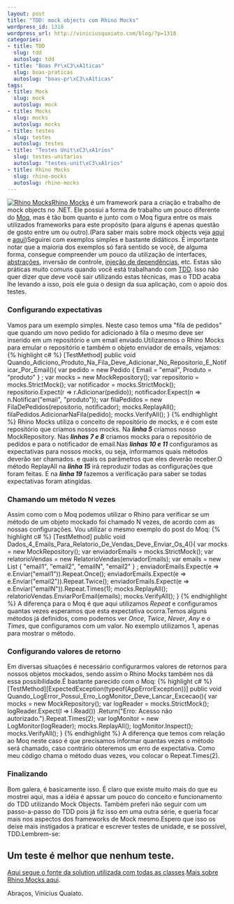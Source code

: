 ```yaml
--- 
layout: post
title: "TDD: mock objects com Rhino Mocks"
wordpress_id: 1318
wordpress_url: http://viniciusquaiato.com/blog/?p=1318
categories: 
- title: TDD
  slug: tdd
  autoslug: tdd
- title: "Boas Pr\xC3\xA1ticas"
  slug: boas-praticas
  autoslug: "boas-pr\xC3\xA1ticas"
tags: 
- title: Mock
  slug: mock
  autoslug: mock
- title: Mocks
  slug: mocks
  autoslug: mocks
- title: testes
  slug: testes
  autoslug: testes
- title: "Testes Unit\xC3\xA1rios"
  slug: testes-unitarios
  autoslug: "testes-unit\xC3\xA1rios"
- title: Rhino Mocks
  slug: rhino-mocks
  autoslug: rhino-mocks
---
```

[![](http://viniciusquaiato.com/blog/wp-content/uploads/2010/07/rhinomocks-120x90.png "Rhino Mocks")](http://viniciusquaiato.com/blog/wp-content/uploads/2010/07/rhinomocks-120x90.png)[Rhino Mocks](http://www.ayende.com/projects/rhino-mocks.aspx) é um framework para a criação e trabalho de mock objects no .NET. Ele possui a forma de trabalho um pouco diferente do [Moq](http://viniciusquaiato.com/blog/tdd-mock-objects-usando-moq/), mas é tão bom quanto e junto com o Moq figura entre os mais utilizados frameworks para este propósito (para alguns é apenas questão de gosto entre um ou outro).(Para saber mais sobre mock objects veja [aqui](http://viniciusquaiato.com/blog/tdd-test-driven-development-c-parte-iv/) e [aqui](http://viniciusquaiato.com/blog/tdd-mock-objects-usando-moq/))Seguirei com exemplos simples e bastante didáticos. É importante notar que a maioria dos exemplos só fará sentido se você, de alguma forma, consegue compreender um pouco da utilização de interfaces, [abstrações](http://viniciusquaiato.com/blog/ocp-open-closed-principle/), inversão de controle, [injeção de dependências](http://viniciusquaiato.com/blog/tag/injecao-de-dependencia/), etc. Estas são práticas muito comuns quando você está trabalhando com [TDD](http://viniciusquaiato.com/blog/category/tdd/). Isso não quer dizer que deve você sair utilizando estas técnicas, mas o TDD acaba lhe levando a isso, pois ele guia o design da sua aplicação, com o apoio dos testes.

### Configurando expectativas
Vamos para um exemplo simples. Neste caso temos uma "fila de pedidos" que quando um novo pedido for adicionado à fila o mesmo deve ser inserido em um repositório e um email enviado.Utilizaremos o Rhino Mocks para emular o repositório e também o objeto enviador de emails, vejamos:
{% highlight c# %}
[TestMethod]
public void Quando_Adiciono_Produto_Na_Fila_Deve_Adicionar_No_Repositorio_E_Notificar_Por_Email(){
var pedido = new Pedido { Email = "email", Produto = "produto" }
;
var mocks = new MockRepository();
var repositorio = mocks.StrictMock<irepositoriopedidos>();
var notificador = mocks.StrictMock<inotificadoremail>();
    repositorio.Expect(r => r.Adicionar(pedido));
    notificador.Expect(n => n.Notificar("email", "produto"));
var filaPedidos = new FilaDePedidos(repositorio, notificador);
    mocks.ReplayAll();
    filaPedidos.AdicionarNaFila(pedido);
    mocks.VerifyAll();
    }
</inotificadoremail></irepositoriopedidos>
{% endhighlight %}
Rhino Mocks utiliza o conceito de repositório de mocks, e é com este repositório que criamos nossos mocks. Na **_linha 5_** criamos nosso MockRepository. Nas **_linhas 7 e 8_** criamos mocks para o repositório de pedidos e para o notificador de email.Nas **_linhas 10 e 11_** configuramos as expectativas para nossos mocks, ou seja, informamos quais métodos deverão ser chamados. e quais os parâmetros que eles deverão receber.O método ReplayAll na **_linha 15_** irá reproduzir todas as configurações que foram feitas. E na **_linha 19_** fazemos a verificação para saber se todas expectativas foram atingidas.

### Chamando um método N vezes
Assim como com o Moq podemos utilizar o Rhino para verificar se um método de um objeto mockado foi chamado N vezes, de acordo com as nossas configurações. Vou utilizar o mesmo exemplo do post do Moq:
{% highlight c# %}
[TestMethod]
public void Dados_4_Emails_Para_Relatorio_De_Vendas_Deve_Enviar_Os_4(){
var mocks = new MockRepository();
var enviadorEmails = mocks.StrictMock<ienviadoremail>();
var relatorioVendas = new RelatorioVendas(enviadorEmails);
var emails = new List<string> { "email1", "email2", "emailN", "email2" }
;
    enviadorEmails.Expect(e => e.Enviar("email1")).Repeat.Once();
    enviadorEmails.Expect(e => e.Enviar("email2")).Repeat.Twice();
    enviadorEmails.Expect(e => e.Enviar("emailN")).Repeat.Times(1);
    mocks.ReplayAll();
    relatorioVendas.EnviarPorEmail(emails);
    mocks.VerifyAll();
    }
</string></ienviadoremail>
{% endhighlight %}
A diferença para o Moq é que aqui utilizamos _Repeat_ e configuramos quantas vezes esperamos que esta expectativa ocorra.Temos alguns métodos já definidos, como podemos ver _Once_, _Twice_, _Never_, _Any_ e o _Times_, que configuramos com um valor. No exemplo utilizamos 1, apenas para mostrar o método.

### Configurando valores de retorno
Em diversas situações é necessário configurarmos valores de retornos para nossos objetos mockados, sendo assim o Rhino Mocks também nos dá essa possibilidade.É bastante parecido com o Moq:
{% highlight c# %}
[TestMethod][ExpectedException(typeof(AppErrorException))]
public void Quando_LogError_Possui_Erro_LogMonitor_Deve_Lancar_Excecao(){
var mocks = new MockRepository();
var logReader = mocks.StrictMock<ilogreader>();
    logReader.Expect(l => l.Read())        .Return("Erro: Acesso não autorizado.").Repeat.Times(2);
var logMonitor = new LogMonitor(logReader);
    mocks.ReplayAll();
    logMonitor.Inspect();
    mocks.VerifyAll();
    }
</ilogreader>
{% endhighlight %}
A diferença que temos com relação ao Moq neste caso é que precisamos informar quantas vezes o método será chamado, caso contrário obteremos um erro de expectativa. Como meu código chama o método duas vezes, vou colocar o Repeat.Times(2).

### Finalizando
Bom galera, é basicamente isso. É claro que existe muito mais do que eu mostrei aqui, mas a idéia é apssar um pouco do conceito e funcionamento do TDD utilizando Mock Objects. Também preferi não seguir com um passo-a-passo do TDD pois já fiz isso em uma outra série, e queria focar mais nos aspectos dos frameworks de Mock mesmo.Espero que isso os deixe mais instigados a praticar e escrever testes de unidade, e se possível, TDD.Lembrem-se:

## Um teste é melhor que nenhum teste.
[Aqui segue o fonte da solution utilizada com todas as classes](http://viniciusquaiato.com/files/codesamples/TDD/TDDComRhinoMocks.zip).[Mais sobre Rhino Mocks aqui](http://en.wikibooks.org/wiki/How_to_Use_Rhino_Mocks/Introduction).

Abraços,
Vinicius Quaiato.
